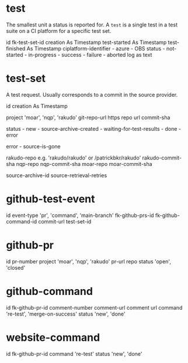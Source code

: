 test
====

The smallest unit a status is reported for.
A `test` is a single test in a test suite on a CI platform for a specific test set.

id
fk-test-set-id
creation As Timestamp
test-started As Timestamp
test-finished As Timestamp
ciplatform-identifier
    - azure
    - OBS
status
    - not-started
    - in-progress
    - success
    - failure
    - aborted
log as text


test-set
========

A test request. Usually corresponds to a commit in the source provider.

id
creation As Timestamp

project         'moar', 'nqp', 'rakudo'
git-repo-url    https repo url
commit-sha

status
    - new
    - source-archive-created
    - waiting-for-test-results
    - done
    - error

error
    - source-is-gone

rakudo-repo     e.g. 'rakudo/rakudo' or /patrickbkr/rakudo'
rakudo-commit-sha
nqp-repo
nqp-commit-sha
moar-repo
moar-commit-sha

source-archive-id
source-retrieval-retries


github-test-event
=================

id
event-type         'pr', 'command', 'main-branch'
fk-github-prs-id
fk-github-command-id
commit-url
test-set-id


github-pr
=========

id
pr-number
project     'moar', 'nqp', 'rakudo'
pr-url
repo
status      'open', 'closed'


github-command
==============

id
fk-github-pr-id
comment-number
comment-url    comment url
command     're-test', 'merge-on-success'
status      'new', 'done'


website-command
===============

id
fk-github-pr-id
command     're-test'
status      'new', 'done'


